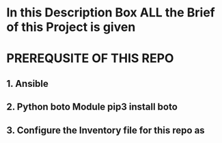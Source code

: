 # In this Description Box ALL the Brief of this Project is given

# **PREREQUSITE OF THIS REPO**

## 1. Ansible
## 2. Python boto Module   **pip3 install boto**
## 3. Configure the Inventory file for this repo as
